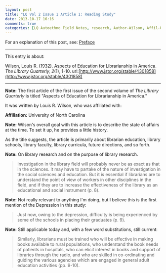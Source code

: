 ```yaml
---
layout: post
title: "LQ Vol 2 Issue 1 Article 1: Reading Study"
date: 2013-10-17 16:16
comments: true
categories: [LQ Autoethno Field Notes, research, Author-Wilson, Affil-University of North Carolina]
---
```


For an explanation of this post, see:
[Preface](/blog/2013/08/14/lq-autoethnography-research-journal-preface/)

---

This entry is about:

Wilson, Louis R. (1932). Aspects of Education for Librarianship in
America. *The Library Quarterly, 2*(1), 1-10.
url:[http://www.jstor.org/stable/4301858](http://www.jstor.org/stable/4301858)

---

**Note:** The first article of the first issue of the second
volume of *The Library Quarterly* is titled "Aspects of Education
for Librarianship in America."

It was written by Louis R. Wilson, who was affiliated with:

**Affiliation:** University of North Carolina

**Note:** Wilson's overall goal with this article is to describe
the state of affairs at the time. To set it up, he provides a
little history.

As the title suggests, the article is primarily about librarian
education, library schools, library faculty, library curricula,
future directions, and so forth.

**Note:** On library research and on the purpose of library
research.

> Investigation in the library field will probably never be as
> exact as that in the sciences. It may have to partake of the
> nature of investigation in the social sciences and education.
> But it is essential if librarians are to understand the point of
> view of workers in other disciplines in the field, and if they
> are to increase the effectiveness of the library as an
> educational and social instrument (p. 8).

**Note:** Not really relevant to anything I'm doing, but I believe
this is the first mention of the Depression in this study:

> Just now, owing to the depression, difficulty is being
> experienced by some of the schools in placing their graduates
> (p. 9).

**Note:** Still applicable today and, with a few word
substitutions, still current:

> Similarly, librarians must be trained who will be effective in
> making books available to rural populations, who understand the
> book needs of patients in hospitals, who can elicit interest in
> books and support of libraries through the radio, and who are
> skilled in co-ordinating and guiding the various agencies which
> are engaged in general adult education activities (pp. 9-10).
